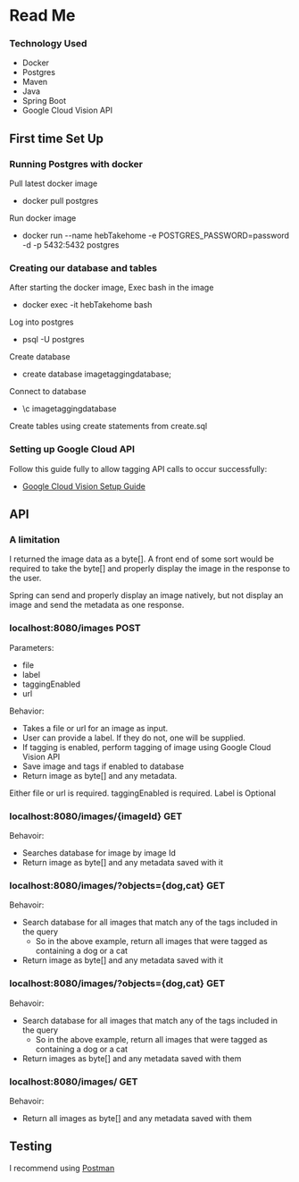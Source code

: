 # Read Me 

### Technology Used
* Docker
* Postgres
* Maven
* Java
* Spring Boot
* Google Cloud Vision API

## First time Set Up
### Running Postgres with docker
Pull latest docker image
* docker pull postgres

Run docker image
* docker run --name hebTakehome -e POSTGRES_PASSWORD=password -d -p 5432:5432 postgres

### Creating our database and tables
After starting the docker image, Exec bash in the image
* docker exec -it hebTakehome bash

Log into postgres
* psql -U postgres

Create database
* create database imagetaggingdatabase;

Connect to database
* \c imagetaggingdatabase

Create tables using create statements from create.sql

### Setting up Google Cloud API 
Follow this guide fully to allow tagging API calls to occur successfully:

* [Google Cloud Vision Setup Guide](https://cloud.google.com/vision/docs/detect-labels-image-client-libraries)

## API 
### A limitation
I returned the image data as a byte[]. A front end of some sort would be required to take the byte[] and properly display the image in the response to the user.

Spring can send and properly display an image natively, but not display an image and send the metadata as one response.

### localhost:8080/images POST
Parameters:
* file
* label
* taggingEnabled
* url

Behavior:
* Takes a file or url for an image as input. 
* User can provide a label. If they do not, one will be supplied.
* If tagging is enabled, perform tagging of image using Google Cloud Vision API
* Save image and tags if enabled to database
* Return image as byte[] and any metadata.

Either file or url is required. taggingEnabled is required. Label is Optional

### localhost:8080/images/{imageId} GET
Behavoir:
* Searches database for image by image Id
* Return image as byte[] and any metadata saved with it

### localhost:8080/images/?objects={dog,cat} GET 
Behavoir:
* Search database for all images that match any of the tags included in the query
  * So in the above example, return all images that were tagged as containing a dog or a cat
* Return image as byte[] and any metadata saved with it

### localhost:8080/images/?objects={dog,cat} GET
Behavoir:
* Search database for all images that match any of the tags included in the query
    * So in the above example, return all images that were tagged as containing a dog or a cat
* Return images as byte[] and any metadata saved with them

### localhost:8080/images/ GET
Behavoir:
* Return all images as byte[] and any metadata saved with them

## Testing
I recommend using [Postman](https://www.postman.com/)



